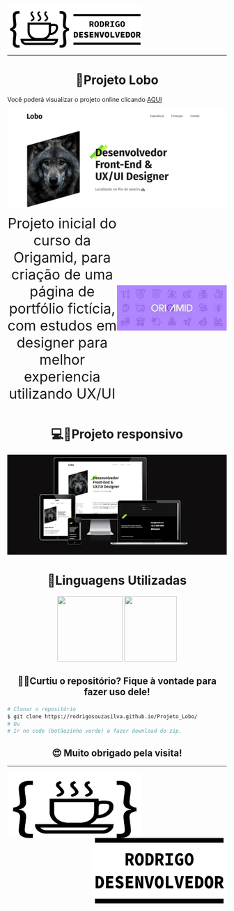 <img src="./readme-suporte/logo_completa.svg" width="310">

<hr>
<h1 align="center">📝Projeto Lobo</h1>
<p>Você poderá visualizar o projeto online clicando <a href="https://rodrigosouzasilva.github.io/Projeto_Lobo/">AQUI</a></p>
<img src="./readme-suporte/header-lobo.png">

<div style="display: flex;align-items: center;">
<div style="flex:1"><p style="text-align:center"><font size="6">Projeto inicial do curso da Origamid, para criação de uma página de portfólio fictícia, com estudos em designer para melhor experiencia utilizando UX/UI</font></p></div> 
<div style="flex:1" align="right"><a href="https://www.origamid.com/"><img  src="./readme-suporte/logo-origamid.jpg" width="310"></a></div> 
</div>



<h1 align="center">💻📱Projeto responsivo</h1>

<img src="./readme-suporte/projeto-lobo-telas.png">

<h1 align="center">🚀Linguagens Utilizadas</h1>

<p align="center">
<img height="150"  width="150"  src="https://upload.wikimedia.org/wikipedia/commons/6/61/HTML5_logo_and_wordmark.svg">
<img height="150" width="120"  src="https://upload.wikimedia.org/wikipedia/commons/thumb/d/d5/CSS3_logo_and_wordmark.svg/1200px-CSS3_logo_and_wordmark.svg.png">



<h2 align="center">👨‍💻Curtiu o repositório? Fique à vontade para fazer uso dele!</h2>

```bash
# Clonar o repositório
$ git clone https://rodrigosouzasilva.github.io/Projeto_Lobo/
# Ou
# Ir no code (botãozinho verde) e fazer download do zip.
```

<h2 align="center">😍 Muito obrigado pela visita! </h2>
<hr>
<img src="./readme-suporte/logo.svg" width="310" height="150" align="left">
<a href="https://rodrigosouzasilva.github.io/web_site/"><img src="./readme-suporte/nomes.svg" width="310" height="150"  align="right"></a>